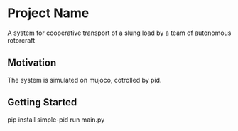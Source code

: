 # Project Name

A system for cooperative transport of a slung load by a team of autonomous rotorcraft

## Motivation

The system is simulated on mujoco, cotrolled by pid.

## Getting Started

pip install simple-pid
run main.py
